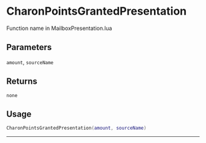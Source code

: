 # CharonPointsGrantedPresentation
Function name in MailboxPresentation.lua
## Parameters
`amount`, `sourceName`
## Returns
`none`
## Usage
```lua
CharonPointsGrantedPresentation(amount, sourceName)
```
---
